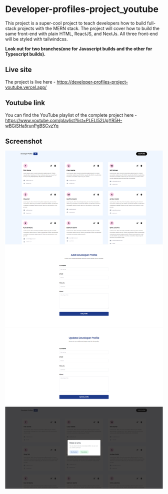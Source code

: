 # Developer-profiles-project_youtube

This project is a super-cool project to teach developers how to build full-stack projects with the MERN stack. The project will cover 
how to build the same front-end with plain HTML, ReactJS, and NextJs. All three front-end will be styled with tailwindcss.

**Look out for two branches(one for Javascript builds and the other for Typescript builds).**

## Live site

The project is live here - https://developer-profiles-project-youtube.vercel.app/

## Youtube link

You can find the YouTube playlist of the complete project here - https://www.youtube.com/playlist?list=PLELl52UgYR5H-wBGiSHa5runPgBSCvzYq

## Screenshot

![image](./assets/images/home-ui.png)
![image](./assets/images/add-profile-ui.png)
![image](./assets/images/update-profile-ui.png)
![image](./assets/images/delete-prompt-ui.png)


